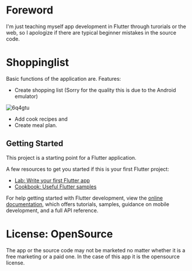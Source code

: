 # Foreword

I'm just teaching myself app development in Flutter through turorials or the web, so I apologize if there are typical beginner mistakes in the source code. 

# Shoppinglist

Basic functions of the application are. 
Features:
- Create shopping list (Sorry for the quality this is due to the Android emulator)

![6q4gtu](https://user-images.githubusercontent.com/104131718/184915166-785f0ad4-c530-4d12-8cfc-9ded8cfbf913.gif)




- Add cook recipes and
- Create meal plan.


## Getting Started

This project is a starting point for a Flutter application.

A few resources to get you started if this is your first Flutter project:

- [Lab: Write your first Flutter app](https://docs.flutter.dev/get-started/codelab)
- [Cookbook: Useful Flutter samples](https://docs.flutter.dev/cookbook)

For help getting started with Flutter development, view the
[online documentation](https://docs.flutter.dev/), which offers tutorials,
samples, guidance on mobile development, and a full API reference.

# License: OpenSource
The app or the source code may not be marketed no matter whether it is a free marketing or a paid one. 
In the case of this app it is the opensource license.

